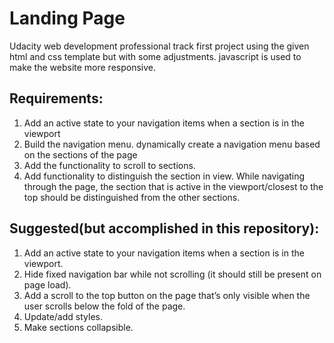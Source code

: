# Landing Page
Udacity web development professional track first project using the given html and css template but with some adjustments.
javascript is used to make the website more responsive.

<h2>Requirements:</h2>
<ol>
  <li>Add an active state to your navigation items when a section is in the viewport</li>
  <li>Build the navigation menu. dynamically create a navigation menu based on the sections of the page</li>
  <li>Add the functionality to scroll to sections.</li>
  <li>Add functionality to distinguish the section in view. While navigating through the page, the section that is active in the viewport/closest to the top should be distinguished from the other sections.</li>
</ol>

<h2>Suggested(but accomplished in this repository):</h2>
<ol>
  <li>Add an active state to your navigation items when a section is in the viewport.</li>
  <li>Hide fixed navigation bar while not scrolling (it should still be present on page load).</li>
  <li>Add a scroll to the top button on the page that’s only visible when the user scrolls below the fold of the page.</li>
  <li>Update/add styles.</li>
  <li>Make sections collapsible.</li>
</ol>
